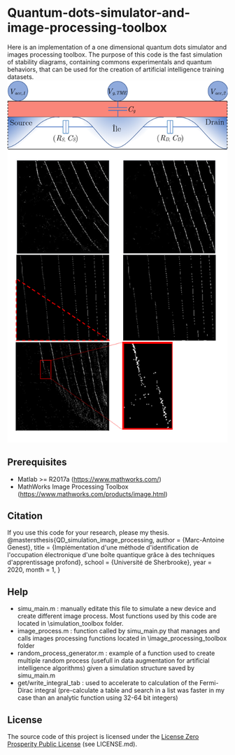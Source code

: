 # Quantum-dots-simulator-and-image-processing-toolbox
Here is an implementation of a one dimensional quantum dots simulator and images processing toolbox. The purpose of this code is the fast simulation of stability diagrams, containing commons experimentals and quantum behaviors, that can be used for the creation of artificial intelligence training datasets.
![](fig_rm.png)

## Prerequisites
- Matlab >= R2017a (https://www.mathworks.com/)
- MathWorks Image Processing Toolbox (https://www.mathworks.com/products/image.html)

## Citation
If you use this code for your research, please my thesis.
@mastersthesis{QD_simulation_image_processing,
  author       = {Marc-Antoine Genest}, 
  title        = {Implémentation d'une méthode d'identification de l'occupation électronique d'une boîte quantique grâce à des techniques d'apprentissage profond},
  school       = {Université de Sherbrooke},
  year         = 2020,
  month        = 1,
}

## Help
- simu_main.m : manually editate this file to simulate a new device and create different image process. Most functions used by this code are located in \simulation_toolbox folder.
- image_process.m : function called by simu_main.py that manages and calls images processing functions located in \image_processing_toolbox folder
- random_process_generator.m : example of a function used to create multiple random process (usefull in data augmentation for artificial intelligence algorithms) given a simulation structure saved by simu_main.m
- get/write_integral_tab : used to accelerate to calculation of the Fermi-Dirac integral (pre-calculate a table and search in a list was faster in my case than an analytic function using 32-64 bit integers)

## License
The source code of this project is licensed under the [License Zero Prosperity Public License](https://prosperitylicense.com/) (see LICENSE.md).